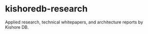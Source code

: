 # kishoredb-research
Applied research, technical whitepapers, and architecture reports by Kishore DB.
